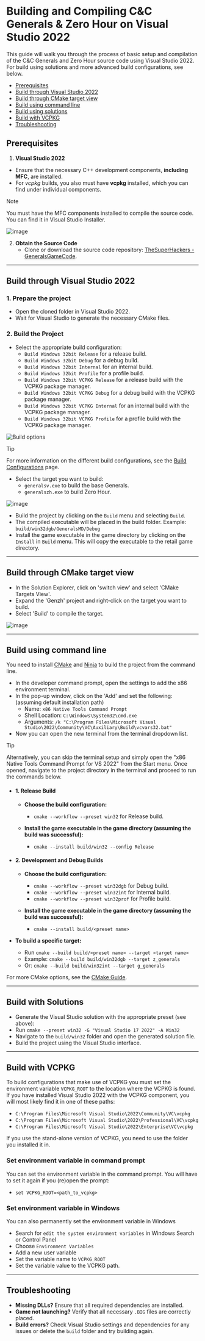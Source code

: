 # Building and Compiling C&C Generals & Zero Hour on Visual Studio 2022

This guide will walk you through the process of basic setup and compilation of the C&C Generals and Zero Hour source
code using Visual Studio 2022.
For build using solutions and more advanced build configurations, see below.

- [Prerequisites](#prerequisites)
- [Build through Visual Studio 2022](#build-through-visual-studio-2022)
- [Build through CMake target view](#build-through-cmake-target-view)
- [Build using command line](#build-using-command-line)
- [Build using solutions](#build-with-solutions)
- [Build with VCPKG](#build-with-vcpkg)
- [Troubleshooting](#troubleshooting)

## Prerequisites

1. **Visual Studio 2022**

- Ensure that the necessary C++ development components, **including MFC**, are installed.
- For _vcpkg_ builds, you also must have **vcpkg** installed, which you can find under individual components.

>[!NOTE]
> You must have the MFC components installed to compile the source code. You can find it in Visual Studio Installer.
>
> ![image](https://github.com/user-attachments/assets/cdabd4d9-f291-4833-8a63-704654a43780)

<!-- markdownlint-disable-next-line -->
2. **Obtain the Source Code**
    - Clone or download the source code
      repository: [TheSuperHackers - GeneralsGameCode](https://github.com/TheSuperHackers/GeneralsGameCode.git).

---

## Build through Visual Studio 2022

### 1. Prepare the project

- Open the cloned folder in Visual Studio 2022.
- Wait for Visual Studio to generate the necessary CMake files.

### 2. Build the Project

- Select the appropriate build configuration:
  - `Build Windows 32bit Release` for a release build.
  - `Build Windows 32bit Debug` for a debug build.
  - `Build Windows 32bit Internal` for an internal build.
  - `Build Windows 32bit Profile` for a profile build.
  - `Build Windows 32bit VCPKG Release` for a release build with the VCPKG package manager.
  - `Build Windows 32bit VCPKG Debug` for a debug build with the VCPKG package manager.
  - `Build Windows 32bit VCPKG Internal` for an internal build with the VCPKG package manager.
  - `Build Windows 32bit VCPKG Profile` for a profile build with the VCPKG package manager.

![Build options](https://github.com/TheSuperHackers/GeneralsWiki/raw/refs/heads/main/SourceCode/Builds/files/buildoptions.jpg)

>[!TIP]
> For more information on the different build configurations, see the [Build Configurations](build_configurations.md)
page.

- Select the target you want to build:
  - `generalsv.exe` to build the base Generals.
  - `generalszh.exe` to build Zero Hour.

![image](https://github.com/user-attachments/assets/37d59b79-77fc-4797-bbab-be385dd654da)

- Build the project by clicking on the `Build` menu and selecting `Build`.
- The compiled executable will be placed in the build folder. Example: `build/win32dgb/GeneralsMD/Debug`
- Install the game executable in the game directory by clicking on the `Install` in `Build` menu. This will copy the
  executable to the retail game directory.

---

## Build through CMake target view

- In the Solution Explorer, click on 'switch view' and select 'CMake Targets View'.
- Expand the 'Genzh' project and right-click on the target you want to build.
- Select 'Build' to compile the target.

![image](https://github.com/user-attachments/assets/adb296b6-ae05-4a23-9aa7-2a9c56b9e8e9)

---

## Build using command line

You need to install [CMake](https://cmake.org/download/) and [Ninja](https://github.com/ninja-build/ninja/releases)
to build the project from the command line.

- In the developer command prompt, open the settings to add the x86 environment terminal.
- In the pop-up window, click on the 'Add' and set the following: (assuming default installation path)
  - Name: `x86 Native Tools Command Prompt`
  - Shell Location: `C:\Windows\System32\cmd.exe`
  - Arguments: `/k "C:\Program Files\Microsoft Visual Studio\2022\Community\VC\Auxiliary\Build\vcvars32.bat"`
- Now you can open the new terminal from the terminal dropdown list.

>[!Tip]
> Alternatively, you can skip the terminal setup and simply open the "x86 Native Tools Command Prompt for
> VS 2022" from the Start menu. Once opened, navigate to the project directory in the terminal and proceed
> to run the commands below.
<!-- markdownlint-disable-next-line -->
- #### 1. **Release Build**

  - **Choose the build configuration:**
    - `cmake --workflow --preset win32` for Release build.

  - **Install the game executable in the game directory (assuming the build was successful):**
    - `cmake --install build/win32 --config Release`

- #### 2. **Development and Debug Builds**

  - **Choose the build configuration:**
    - `cmake --workflow --preset win32dgb` for Debug build.
    - `cmake --workflow --preset win32int` for Internal build.
    - `cmake --workflow --preset win32prof` for Profile build.

  - **Install the game executable in the game directory (assuming the build was successful):**
    - `cmake --install build/<preset name>`

- **To build a specific target:**
  - Run `cmake --build build/<preset name> --target <target name>`
  - Example: `cmake --build build/win32dgb --target z_generals`
  - Or: `cmake --build build/win32int --target g_generals`

For more CMake options, see the [CMake Guide](cmake_guide).

---

## Build with Solutions

- Generate the Visual Studio solution with the appropriate preset (see above):
- Run `cmake --preset win32 -G "Visual Studio 17 2022" -A Win32`
- Navigate to the `build/win32` folder and open the generated solution file.
- Build the project using the Visual Studio interface.

---

## Build with VCPKG

To build configurations that make use of VCPKG you must set the environment variable `VCPKG_ROOT` to the location
where the VCPKG is found. If you have installed Visual Studio 2022 with the VCPKG component, you will most likely
find it in one of these paths:

- `C:\Program Files\Microsoft Visual Studio\2022\Community\VC\vcpkg`
- `C:\Program Files\Microsoft Visual Studio\2022\Professional\VC\vcpkg`
- `C:\Program Files\Microsoft Visual Studio\2022\Enterprise\VC\vcpkg`

If you use the stand-alone version of VCPKG, you need to use the folder you installed it in.

### Set environment variable in command prompt

You can set the environment variable in the command prompt. You will have to set it again if you (re)open the prompt:

- `set VCPKG_ROOT=<path_to_vcpkg>`

### Set environment variable in Windows

You can also permanently set the environment variable in Windows

- Search for `edit the system environment variables` in Windows Search or Control Panel
- Choose `Environment Variables`
- Add a new user variable
- Set the variable name to `VCPKG_ROOT`
- Set the variable value to the VCPKG path.

---

## Troubleshooting

- **Missing DLLs?** Ensure that all required dependencies are installed.
- **Game not launching?** Verify that all necessary `.BIG` files are correctly placed.
- **Build errors?** Check Visual Studio settings and dependencies for any issues or delete the `build` folder and try
  building again.

